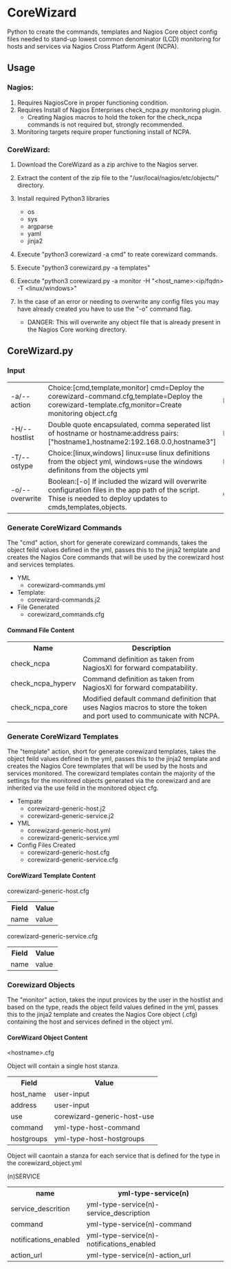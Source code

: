 # CoreWizard
Python to create the commands, templates and Nagios Core object config files needed to stand-up lowest common denominator (LCD) monitoring for hosts and services via Nagios Cross Platform Agent (NCPA).  

## Usage

### Nagios:
1. Requires NagiosCore in proper functioning condition.
2. Requires Install of Nagios Enterprises check_ncpa.py monitoring plugin.
   * Creating Nagios macros to hold the token for the check_ncpa commands is not required but, strongly recommended.
4. Monitoring targets require proper functioning install of NCPA. 

### CoreWizard:
1. Download the CoreWizard as a zip archive to the Nagios server.
2. Extract the content of the zip file to the "/usr/local/nagios/etc/objects/" directory.
3. Install required Python3 libraries
   * os
   * sys
   * argparse
   * yaml
   * jinja2
   
4. Execute "python3 corewizard -a cmd" to reate corewizard commands.
5. Execute "python3 corewizard.py -a templates"
6. Execute "python3 corewizard.py -a monitor -H "<host_name>:<ip/fqdn> -T <linux/windows>"
7. In the case of an error or needing to overwrite any config files you may have already created you have to use the "-o" command flag.
   * DANGER: This will overwrite any object file that is already present in the Nagios Core working directory.


## CoreWizard.py

### Input

<table>
<tr>
<td width="25%"">
-a/--action
</td>
<td width="50%">
Choice:[cmd,template,monitor] cmd=Deploy the corewizard-command.cfg,template=Deploy the corewizard-template.cfg,monitor=Create monitoring object.cfg
</td>
<td width="25%">
Required
</td>
</tr>
<tr>
<td width="25%"">
-H/--hostlist
</td>
<td width="50%">
Double quote encapsulated, comma seperated list of hostname or hostname:address pairs:["hostname1,hostname2:192.168.0.0,hostname3"]
</td>
<td width="25%">
Required
</td>
</tr>
<tr>
<td width="25%"">
-T/--ostype
</td>
<td width="50%">
Choice:[linux,windows] linux=use linux definitions from the object yml, windows=use the windows definitons from the objects yml
</td>
<td width="25%">
Required
</td>
</tr>
<tr>
<td width="25%"">
-o/--overwrite
</td>
<td width="50%">
Boolean:[-o] If included the wizard will overwrite configuration files in the app path of the script. Thise is needed to deploy updates to cmds,templates,objects.
</td>
<td width="25%">
Optional
</td>
</tr>
</table>

### Generate CoreWizard Commands
The "cmd" action, short for generate corewizard commands, takes the object feild values defined in the yml, passes this to the jinja2 template and creates the Nagios Core commands that will be used by the corewizard host and services templates.

* YML
  * corewizard-commands.yml 
* Template:
  * corewizard-commands.j2 
* File Generated
  * corewizard_commands.cfg

#### Command File Content
<table>
  <th>Name</th><th>Description</th>
  <tr>
    <td width="30%">
      check_ncpa
    </td>
    <td width="70%">
      Command definition as taken from NagiosXI for forward compatability.
  </tr>
    <tr>
    <td width="30%">
      check_ncpa_hyperv
    </td>
    <td width="70%">
      Command definition as taken from NagiosXI for forward compatability.
  </tr>
    <tr>
    <td width="30%">
      check_ncpa_core
    </td>
    <td width="70%">
      Modified default command definition that uses Nagios macros to store the token and port used to communicate with NCPA.
  </tr>
</table>

### Generate CoreWizard Templates
The "template" action, short for generate corewizard templates, takes the object feild values defined in the yml, passes this to the jinja2 template and creates the Nagios Core tewmplates that will be used by the hosts and services monitored.
The corewizard templates contain the majority of the settings for the monitored objects generated via the corewizard and are inherited via the use feild in the monitored object cfg.

* Tempate
  * corewizard-generic-host.j2
  * corewizard-generic-service.j2
* YML
  * corewizard-generic-host.yml
  * corewizard-generic-service.yml
* Config Files Created
  * corewizard-generic-host.cfg
  * corewizard-generic-service.cfg

#### CoreWizard Template Content

corewizard-generic-host.cfg
<table>
  <th>Field</th><th>Value</th>
  <tr>
    <td>name</td><td>value</td>
  </tr>
</table>

corewizard-generic-service.cfg
<table>
  <th>Field</th><th>Value</th>
  <tr>
    <td>name</td><td>value</td>
  </tr>
</table>

### Corewizard Objects
The "monitor" action, takes the input provices by the user in the hostlist and based on the type, reads the object feild values defined in the yml, passes this to the jinja2 template and creates the Nagios Core object (<hostname>.cfg) containing the host and services defined in the object yml.

#### CoreWizard Object Content

\<hostname\>.cfg

Object will contain a single host stanza.
<table>
  <th>Field</th><th>Value</th>
  <tr>
    <td>host_name</td><td>user-input</td>
  </tr>
  <tr>
    <td>address</td><td>user-input</td>
  </tr>
  <tr>
    <td>use</td><td>corewizard-generic-host-use</td>
  </tr>  
  <tr>  
    <td>command</td><td>yml-type-host-command</td>
  </tr>  
  <tr>  
    <td>hostgroups<td>yml-type-host-hostgroups</td></td>
  </tr>
</table>

Object will caontain a stanza for each service that is defined for the type in the corewizard_object.yml 

(n)SERVICE
<table>
  <th>name</th><th>yml-type-service(n)</th>
  <tr>
    <td>service_descrition</td><td>yml-type-service(n)-service_description</td>
  </tr>   
  <tr>  
    <td>command</td><td>yml-type-service(n)-command</td>
  </tr>
  <tr>
    <td>notifications_enabled</td><td>yml-type-service(n)-notifications_enabled</td>
  </tr>
  <tr>
    <td>action_url</td><td>yml-type-service(n)-action_url</td>
  </tr>
</table>

